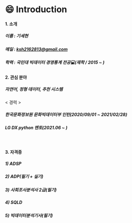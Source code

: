 # :smile: Introduction
#### 1. 소개<br>
##### 이름 : 기세현
##### 메일 : ksh2162813@gmail.com
##### 학력 : 국민대 빅데이터 경영통계 전공:computer:(재학 / 2015 ~ )


#### 2. 관심 분야

##### 자연어, 정형 데이터, 추천 시스템


< 경력 > 
##### 한국문화정보원 문화빅데이터부 인턴(2020/09/01 ~ 2021/02/28)
##### LG DX python 멘토(2021.06 ~ )


<br>


#### 3. 자격증<br>
##### 1) ADSP
##### 2) ADP(필기 + 실기)
##### 3) 사회조사분석사 2급(필기)
##### 4) SQLD
##### 5) 빅데이터분석기사(필기)

<!--
**kisehyun/kisehyun** is a ✨ _special_ ✨ repository because its `README.md` (this file) appears on your GitHub profile.
